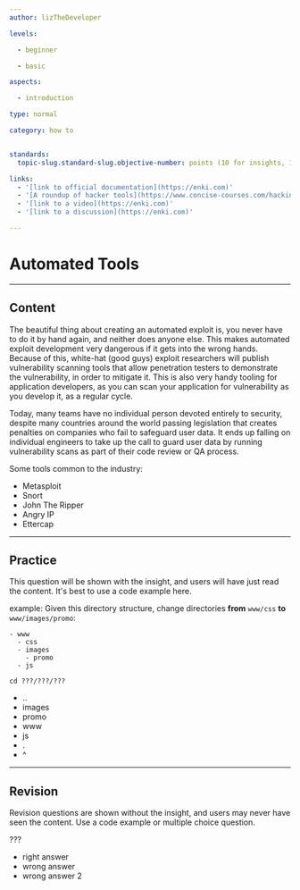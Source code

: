 ```yaml
---
author: lizTheDeveloper

levels:

  - beginner

  - basic

aspects:

  - introduction

type: normal

category: how to


standards:
  topic-slug.standard-slug.objective-number: points (10 for insights, 1000 for exercises)

links:
  - '[link to official documentation](https://enki.com)'
  - '[A roundup of hacker tools](https://www.concise-courses.com/hacking-tools/top-ten/)'
  - '[link to a video](https://enki.com)'
  - '[link to a discussion](https://enki.com)'

---
```


# Automated Tools

---
## Content

The beautiful thing about creating an automated exploit is, you never have to do it by hand again, and neither does anyone else. This makes automated exploit development very dangerous if it gets into the wrong hands. Because of this, white-hat (good guys) exploit researchers will publish vulnerability scanning tools that allow penetration testers to demonstrate the vulnerability, in order to mitigate it. This is also very handy tooling for application developers, as you can scan your application for vulnerability as you develop it, as a regular cycle.

Today, many teams have no individual person devoted entirely to security, despite many countries around the world passing legislation that creates penalties on companies who fail to safeguard user data. It ends up falling on individual engineers to take up the call to guard user data by running vulnerability scans as part of their code review or QA process.

Some tools common to the industry:
- Metasploit
- Snort
- John The Ripper
- Angry IP
- Ettercap

---
## Practice

This question will be shown with the insight, and users will have just read the content.
It's best to use a code example here.

example:
Given this directory structure, change directories **from** `www/css` **to** `www/images/promo`:
```
- www
  - css
  - images
    - promo
  - js

```

`cd ???/???/???`

* ..
* images
* promo
* www
* js
* .
* ^

---
## Revision

Revision questions are shown without the insight, and users may never have seen the content. Use a code example or multiple choice question.

???

* right answer
* wrong answer
* wrong answer 2
